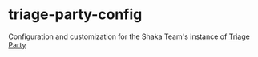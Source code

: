 # triage-party-config
Configuration and customization for the Shaka Team's instance of [Triage Party](https://github.com/google/triage-party)
